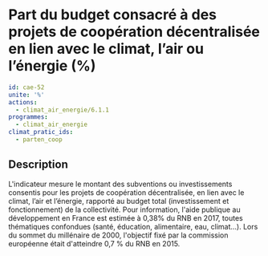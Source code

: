 # Part du budget consacré à des projets de coopération décentralisée en lien avec le climat, l’air ou l’énergie (%)
```yaml
id: cae-52
unite: '%'
actions:
  - climat_air_energie/6.1.1
programmes:
  - climat_air_energie
climat_pratic_ids:
  - parten_coop
```
## Description
L'indicateur mesure le montant des subventions ou investissements consentis pour les projets de coopération décentralisée, en lien avec le climat, l’air et l’énergie, rapporté au budget total (investissement et fonctionnement) de la collectivité. Pour information, l'aide publique au développement en France est estimée à 0,38% du RNB en 2017, toutes thématiques confondues (santé, éducation, alimentaire, eau, climat...). Lors du sommet du millénaire de 2000, l'objectif fixé par la commission européenne était d'atteindre 0,7 % du RNB en 2015.




